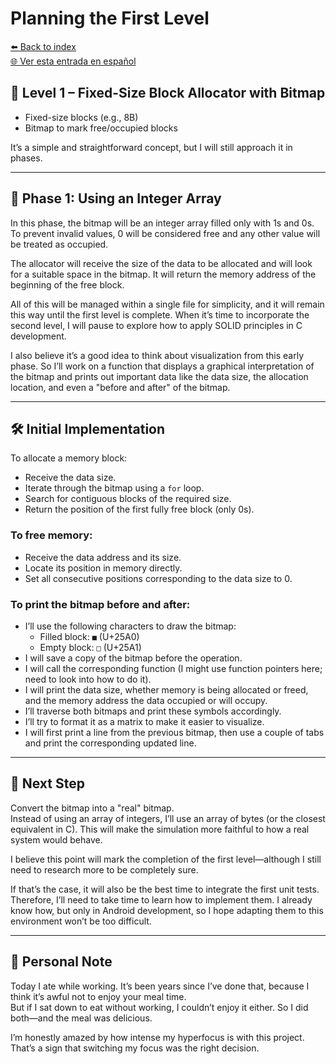# Planning the First Level

[⬅️ Back to index](../journal_index.md)  
[🌐 Ver esta entrada en español](../../es/entries/2025-07-21_allolab.es.md)

## 🧱 Level 1 – Fixed-Size Block Allocator with Bitmap

- Fixed-size blocks (e.g., 8B)  
- Bitmap to mark free/occupied blocks

It’s a simple and straightforward concept, but I will still approach it in phases.

---

## 🧪 Phase 1: Using an Integer Array

In this phase, the bitmap will be an integer array filled only with 1s and 0s. To prevent invalid values, 0 will be considered free and any other value will be treated as occupied.

The allocator will receive the size of the data to be allocated and will look for a suitable space in the bitmap. It will return the memory address of the beginning of the free block.

All of this will be managed within a single file for simplicity, and it will remain this way until the first level is complete. When it’s time to incorporate the second level, I will pause to explore how to apply SOLID principles in C development.

I also believe it’s a good idea to think about visualization from this early phase. So I’ll work on a function that displays a graphical interpretation of the bitmap and prints out important data like the data size, the allocation location, and even a "before and after" of the bitmap.

---

## 🛠️ Initial Implementation

To allocate a memory block:
- Receive the data size.
- Iterate through the bitmap using a `for` loop.
- Search for contiguous blocks of the required size.
- Return the position of the first fully free block (only 0s).

### To free memory:
- Receive the data address and its size.
- Locate its position in memory directly.
- Set all consecutive positions corresponding to the data size to 0.

### To print the bitmap before and after:
- I’ll use the following characters to draw the bitmap:
  - Filled block: `■` (U+25A0)
  - Empty block: `□` (U+25A1)
- I will save a copy of the bitmap before the operation.
- I will call the corresponding function (I might use function pointers here; need to look into how to do it).
- I will print the data size, whether memory is being allocated or freed, and the memory address the data occupied or will occupy.
- I’ll traverse both bitmaps and print these symbols accordingly.
- I’ll try to format it as a matrix to make it easier to visualize.
- I will first print a line from the previous bitmap, then use a couple of tabs and print the corresponding updated line.

---

## 🔁 Next Step

Convert the bitmap into a "real" bitmap.  
Instead of using an array of integers, I’ll use an array of bytes (or the closest equivalent in C). This will make the simulation more faithful to how a real system would behave.

I believe this point will mark the completion of the first level—although I still need to research more to be completely sure.

If that’s the case, it will also be the best time to integrate the first unit tests. Therefore, I’ll need to take time to learn how to implement them. I already know how, but only in Android development, so I hope adapting them to this environment won’t be too difficult.

---

## 📝 Personal Note

Today I ate while working. It’s been years since I’ve done that, because I think it’s awful not to enjoy your meal time.  
But if I sat down to eat without working, I couldn’t enjoy it either. So I did both—and the meal was delicious.

I’m honestly amazed by how intense my hyperfocus is with this project. That’s a sign that switching my focus was the right decision.
